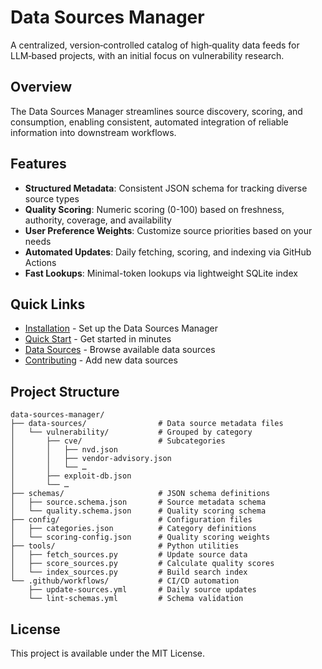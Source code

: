 # Data Sources Manager

A centralized, version‑controlled catalog of high‑quality data feeds for LLM‑based projects, with an initial focus on vulnerability research.

## Overview

The Data Sources Manager streamlines source discovery, scoring, and consumption, enabling consistent, automated integration of reliable information into downstream workflows.

## Features

- **Structured Metadata**: Consistent JSON schema for tracking diverse source types
- **Quality Scoring**: Numeric scoring (0-100) based on freshness, authority, coverage, and availability
- **User Preference Weights**: Customize source priorities based on your needs
- **Automated Updates**: Daily fetching, scoring, and indexing via GitHub Actions
- **Fast Lookups**: Minimal-token lookups via lightweight SQLite index

## Quick Links

- [Installation](getting-started/installation.md) - Set up the Data Sources Manager
- [Quick Start](getting-started/quickstart.md) - Get started in minutes
- [Data Sources](usage/data-sources.md) - Browse available data sources
- [Contributing](development/contributing.md) - Add new data sources

## Project Structure

```
data-sources-manager/
├── data-sources/                # Data source metadata files
│   └── vulnerability/           # Grouped by category
│       ├── cve/                 # Subcategories
│       │   ├── nvd.json
│       │   ├── vendor-advisory.json
│       │   └── …
│       ├── exploit-db.json
│       └── …
├── schemas/                     # JSON schema definitions
│   ├── source.schema.json       # Source metadata schema
│   └── quality.schema.json      # Quality scoring schema
├── config/                      # Configuration files
│   ├── categories.json          # Category definitions
│   └── scoring-config.json      # Quality scoring weights
├── tools/                       # Python utilities
│   ├── fetch_sources.py         # Update source data
│   ├── score_sources.py         # Calculate quality scores
│   └── index_sources.py         # Build search index
└── .github/workflows/           # CI/CD automation
    ├── update-sources.yml       # Daily source updates
    └── lint-schemas.yml         # Schema validation
```

## License

This project is available under the MIT License.